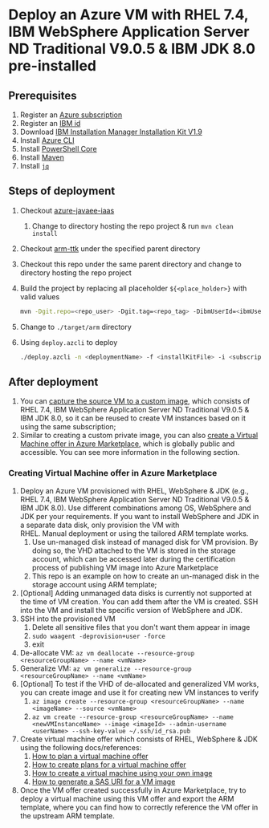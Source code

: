 # Deploy an Azure VM with RHEL 7.4, IBM WebSphere Application Server ND Traditional V9.0.5 & IBM JDK 8.0 pre-installed

## Prerequisites

1. Register an [Azure subscription](https://azure.microsoft.com/)
1. Register an [IBM id](https://idaas.iam.ibm.com/idaas/mtfim/sps/authsvc?PolicyId=urn:ibm:security:authentication:asf:basicldapuser)
1. Download [IBM Installation Manager Installation Kit V1.9](https://www-945.ibm.com/support/fixcentral/swg/downloadFixes?parent=ibm%7ERational&product=ibm/Rational/IBM+Installation+Manager&release=1.9.0.0&platform=Linux&function=fixId&fixids=1.9.0.0-IBMIM-LINUX-X86_64-20190715_0328&useReleaseAsTarget=true&includeRequisites=1&includeSupersedes=0&downloadMethod=http)
1. Install [Azure CLI](https://docs.microsoft.com/cli/azure/install-azure-cli?view=azure-cli-latest)
1. Install [PowerShell Core](https://docs.microsoft.com/powershell/scripting/install/installing-powershell-core-on-linux?view=powershell-7.1)
1. Install [Maven](https://maven.apache.org/download.cgi)
1. Install [`jq`](https://stedolan.github.io/jq/download/)

## Steps of deployment

1. Checkout [azure-javaee-iaas](https://github.com/Azure/azure-javaee-iaas)
   1. Change to directory hosting the repo project & run `mvn clean install`
1. Checkout [arm-ttk](https://github.com/Azure/arm-ttk) under the specified parent directory
1. Checkout this repo under the same parent directory and change to directory hosting the repo project
1. Build the project by replacing all placeholder `${<place_holder>}` with valid values

   ```bash
   mvn -Dgit.repo=<repo_user> -Dgit.tag=<repo_tag> -DibmUserId=<ibmUserId> -DibmUserPwd=<ibmUserPwd> -DadminUser=<adminUser> -DadminPwd=<adminPwd> -DvmAdminId=<vmAdminId> -DvmAdminPwd=<vmAdminPwd> -DdnsLabelPrefix=<dnsLabelPrefix> -Dtest.args="-Test All" -Ptemplate-validation-tests clean install
   ```

1. Change to `./target/arm` directory
1. Using `deploy.azcli` to deploy

   ```bash
   ./deploy.azcli -n <deploymentName> -f <installKitFile> -i <subscriptionId> -g <resourceGroupName> -l <resourceGroupLocation>
   ```

## After deployment

1. You can [capture the source VM to a custom image](https://docs.microsoft.com/azure/virtual-machines/linux/capture-image), which consists of RHEL 7.4, IBM WebSphere Application Server ND Traditional V9.0.5 & IBM JDK 8.0, so it can be reused to create VM instances based on it using the same subscription;
1. Similar to creating a custom private image, you can also [create a Virtual Machine offer in Azure Marketplace](https://docs.microsoft.com/azure/marketplace/cloud-partner-portal/virtual-machine/cpp-virtual-machine-offer), which is globally public and accessible. You can see more information in the following section.

### Creating Virtual Machine offer in Azure Marketplace

1. Deploy an Azure VM provisioned with RHEL, WebSphere & JDK (e.g., RHEL 7.4, IBM WebSphere Application Server ND Traditional V9.0.5 & IBM JDK 8.0). Use different combinations among OS, WebSphere and JDK per your requirements. If you want to install WebSphere and JDK in a separate data disk, only provision the VM with RHEL. Manual deployment or using the tailored ARM template works.
   1. Use un-managed disk instead of managed disk for VM provision. By doing so, the VHD attached to the VM is stored in the storage account, which can be accessed later during the certification process of publishing VM image into Azure Marketplace
   1. This repo is an example on how to create an un-managed disk in the storage account using ARM template;
1. [Optional] Adding unmanaged data disks is currently not supported at the time of VM creation. You can add them after the VM is created. SSH into the VM and install the specific version of WebSphere and JDK.
1. SSH into the provisioned VM
   1. Delete all sensitive files that you don't want them appear in image
   1. `sudo waagent -deprovision+user -force`
   1. exit
1. De-allocate VM: `az vm deallocate --resource-group <resourceGroupName> --name <vmName>`
1. Generalize VM: `az vm generalize --resource-group <resourceGroupName> --name <vmName>`
1. [Optional] To test if the VHD of de-allocated and generalized VM works, you can create image and use it for creating new VM instances to verify
   1. `az image create --resource-group <resourceGroupName> --name <imageName> --source <vmName>`
   1. `az vm create --resource-group <resourceGroupName> --name <newVMInstanceName> --image <imageId> --admin-username <userName> --ssh-key-value ~/.ssh/id_rsa.pub`
1. Create virtual machine offer which consists of RHEL, WebSphere & JDK using the following docs/references:
   1. [How to plan a virtual machine offer](https://docs.microsoft.com/azure/marketplace/marketplace-virtual-machines)
   1. [How to create plans for a virtual machine offer](https://docs.microsoft.com/azure/marketplace/azure-vm-create-plans)
   1. [How to create a virtual machine using your own image](https://docs.microsoft.com/azure/marketplace/azure-vm-create-using-own-image)
   1. [How to generate a SAS URI for a VM image](https://docs.microsoft.com/azure/marketplace/azure-vm-get-sas-uri)
1. Once the VM offer created successfully in Azure Marketplace, try to deploy a virtual machine using this VM offer and export the ARM template, where you can find how to correctly reference the VM offer in the upstream ARM template.
